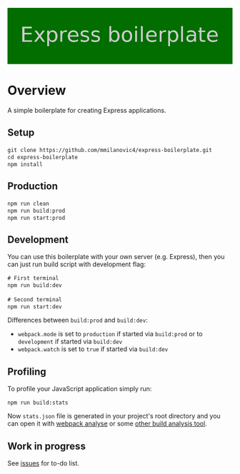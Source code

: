 <p align="center">
	<img src="static/img/logo.png" alt="Express boilerplate">
</p>

# Overview

A simple boilerplate for creating Express applications.

## Setup

```
git clone https://github.com/mmilanovic4/express-boilerplate.git
cd express-boilerplate
npm install
```

## Production

```
npm run clean
npm run build:prod
npm run start:prod
```

## Development

You can use this boilerplate with your own server (e.g. Express), then you can just run build script with development flag:

```
# First terminal
npm run build:dev

# Second terminal
npm run start:dev
```

Differences between `build:prod` and `build:dev`:

- `webpack.mode` is set to `production` if started via `build:prod` or to `development` if started via `build:dev`
- `webpack.watch` is set to `true` if started via `build:dev`

## Profiling

To profile your JavaScript application simply run:

```
npm run build:stats
```

Now `stats.json` file is generated in your project's root directory and you can open it with [webpack analyse](https://github.com/webpack/analyse) or some [other build analysis tool](https://survivejs.com/webpack/optimizing/build-analysis/).

## Work in progress

See [issues](https://github.com/mmilanovic4/express-boilerplate/issues) for to-do list.

